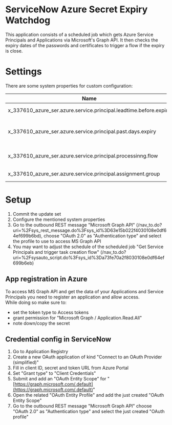 # ServiceNow Azure Secret Expiry Watchdog

This application consists of a scheduled job which gets Azure Service Principals and Applications via Microsoft's Graph API. It then checks the expiry dates of the passwords and certificates to trigger a flow if the expiry is close.

 Settings
 ========
 
 There are some system properties for custom configuration:
 
 | Name | Description |
 | --- | --- |
 | x\_337610\_azure\_ser.azure.service.principal.leadtime.before.expiry  | Put in number of days before expiry the processing flow shall be triggered.  |
 | x\_337610\_azure\_ser.azure.service.principal.past.days.expiry  | Maximum number of days the secret is allowed to be expired to still be considered for creation of tasks. Shall help to avoid creating tasks for long expired secrets which already have been replaced. A value lower than 0 deactivates this check.  |
 | x\_337610\_azure\_ser.azure.service.principal.processinng.flow  | Put in the scope and name of the subflow to use to process a service principal whoose certificate or  password expires soon.(e.g. x\_337610\_azure\_ser.default\_azure\_service\_principal\_processing\_flow)  |
 | x\_337610\_azure\_ser.azure.service.principal.assignment.group  | Put in sys\_id of the assignment group which shall get assigned created tasks for expiring service principals (when using the default flow).  |
 
 Setup
 =====
 
 1.  Commit the update set
 2.  Configure the mentioned system properties
 3.  Go to the outbound REST message "Microsoft Graph API" (/nav\_to.do?uri=%2Fsys\_rest\_message.do%3Fsys\_id%3D63e15b022f4030108e0df64ef699b6bd), choose "OAuth 2.0" as "Authentication type" and select the profile to use to access MS Graph API 
 4.  You may want to adjust the schedule of the scheduled job "Get Service Principals and trigger task creation flow" (/nav\_to.do?uri=%2Fsysauto\_script.do%3Fsys\_id%3Da73fe70a2f8030108e0df64ef699b6eb)
 
 App registration in Azure
 -------------------------
 
 To access MS Graph API and get the data of your Applications and Service Principals you need to register an application and allow access.  
 While doing so make sure to:
 
 *   set the token type to Access tokens
 *   grant permission for "Microsoft Graph / Application.Read.All"
 *   note down/copy the secret
 
 Credential config in ServiceNow
 -------------------------------
 
 1.  Go to Application Registry
 2.  Create a new OAuth application of kind "Connect to an OAuth Provider (simplified)"
 3.  Fill in client ID, secret and token URL from Azure Portal
 4.  Set "Grant type" to "Client Credentials"
 5.  Submit and add an "OAuth Entity Scope" for "[https://graph.microsoft.com/.default](https://graph.microsoft.com/.default)"
 6.  Open the related "OAuth Entity Profile" and add the just created "OAuth Entity Scope"
 7.  Go to the outbound REST message "Microsoft Graph API" choose "OAuth 2.0" as "Authentication type" and select the just created "OAuth profile"
